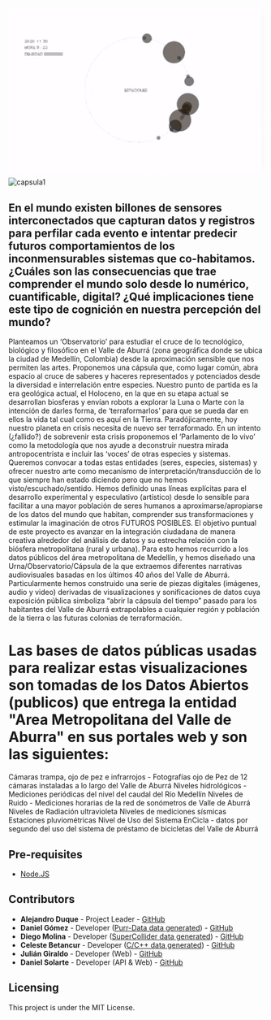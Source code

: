 
![capsula1](https://raw.githubusercontent.com/danielsolartech/amva-app/main/data_generated/purr-data/ACIDATA_-_2020_11_30_histograms.gif)
![capsula1](https://media1.giphy.com/media/c97mppHU1IpYxYv1RC/giphy.gif)

## En el mundo existen billones de sensores interconectados que capturan datos y registros para perfilar cada evento e intentar predecir futuros comportamientos de los inconmensurables sistemas que co-habitamos. ¿Cuáles son las consecuencias que trae comprender el mundo solo desde lo numérico, cuantificable, digital? ¿Qué implicaciones tiene este tipo de cognición en nuestra percepción del mundo?

Planteamos un ‘Observatorio’ para estudiar el cruce de lo tecnológico, biológico y filosófico en el Valle de Aburrá (zona geográfica donde se ubica la ciudad de Medellín, Colombia) desde la aproximación sensible que nos permiten las artes. Proponemos una cápsula que, como lugar común, abra espacio al cruce de saberes y haceres representados y potenciados desde la diversidad e interrelación entre especies.
Nuestro punto de partida es la era geológica actual, el Holoceno, en la que en su etapa actual se desarrollan biosferas y envían robots a explorar la Luna o Marte con la intención de darles forma, de ‘terraformarlos’ para que se pueda dar en ellos la vida tal cual como es aquí en la Tierra. Paradójicamente, hoy nuestro planeta en crisis necesita de nuevo ser terraformado. En un intento (¿fallido?) de sobrevenir esta crisis proponemos el ‘Parlamento de lo vivo’ como la metodología que nos ayude a deconstruir nuestra mirada antropocentrista e incluir las ‘voces’ de otras especies y sistemas. Queremos convocar a todas estas entidades  (seres, especies, sistemas)  y ofrecer nuestro arte como mecanismo de interpretación/transducción de lo que siempre han estado diciendo pero que no hemos visto/escuchado/sentido. Hemos definido unas líneas explícitas para el desarrollo experimental y especulativo (artístico) desde lo sensible para facilitar a una mayor población de seres humanos a aproximarse/apropiarse de los datos del mundo que habitan, comprender sus transformaciones y estimular la imaginación de otros FUTUROS POSIBLES. 
El objetivo puntual de este proyecto es avanzar en la integración ciudadana de manera creativa alrededor del análisis de datos y su estrecha relación con la biósfera metropolitana (rural y urbana). Para esto hemos recurrido a los datos públicos del área metropolitana de Medellín, y hemos diseñado una Urna/Observatorio/Cápsula de la que extraemos diferentes narrativas audiovisuales basadas en los últimos 40 años del Valle de Aburrá. Particularmente hemos construido una serie de piezas digitales (imágenes, audio y video) derivadas de visualizaciones y sonificaciones de datos cuya exposición pública simboliza “abrir la cápsula del tiempo” pasado para los habitantes del Valle de Aburrá extrapolables a cualquier región y población de la tierra o las futuras colonias de terraformación.


# Las bases de datos públicas usadas para realizar estas visualizaciones son tomadas de los Datos Abiertos (publicos) que entrega la entidad "Area Metropolitana del Valle de Aburra" en sus portales web y son las siguientes:

Cámaras trampa, ojo de pez e infrarrojos - Fotografías ojo de Pez de 12 cámaras instaladas a lo largo del Valle de Aburrá
Niveles hidrológicos - Mediciones periódicas del nivel del caudal del Río Medellín
Niveles de Ruido - Mediciones horarias de la red de sonómetros  de Valle de Aburrá
Niveles de Radiación ultravioleta
Niveles de mediciones sísmicas
Estaciones pluviométricas
Nivel de Uso del Sistema EnCicla - datos por segundo del uso del sistema de préstamo de bicicletas del Valle de Aburrá




## Pre-requisites
- [Node.JS](https://nodejs.org/)

## Contributors
- **Alejandro Duque** - Project Leader - [GitHub](https://github.com/alejoduque)
- **Daniel Gómez** - Developer ([Purr-Data data generated](./data_generated/purr-data/)) - [GitHub](https://github.com/danielgomezmarin)
- **Diego Molina** - Developer ([SuperCollider data generated](./data_generated/supercollider/)) - [GitHub](https://github.com/diegomolinaquintero)
- **Celeste Betancur** - Developer ([C/C++ data generated](./data_generated/c-cpp/)) - [GitHub](https://github.com/essteban)
- **Julián Giraldo** - Developer (Web) - [GitHub](https://github.com/brolin)
- **Daniel Solarte** - Developer (API & Web) - [GitHub](https://github.com/danielsolartech)

## Licensing
This project is under the MIT License.
